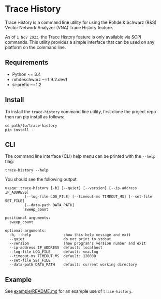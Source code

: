 # Trace History

Trace History is a command line utility for using the Rohde & Schwarz (R&S) Vector Network Analyzer (VNA) Trace History feature.

As of `1 Nov 2023`, the Trace History feature is only available via SCPI commands. This utility provides a simple interface that can be used on any platform on the command line.

## Requirements

-   Python       ~= 3.4
-   rohdeschwarz ~=1.9.2.dev1
-   si-prefix    ~=1.2

## Install

To install the `trace-history` command line utility, first clone the project repo then run pip install as follows:

```shell
cd path/to/trace-history
pip install .
```

## CLI

The command line interface (CLI) help menu can be printed with the `--help` flag:

`trace-history --help`

You should see the following output:

```comment
usage: trace-history [-h] [--quiet] [--version] [--ip-address IP_ADDRESS]
         [--log-file LOG_FILE] [--timeout-ms TIMEOUT_MS] [--set-file SET_FILE]
         [--data-path DATA_PATH]
         sweep_count

positional arguments:
  sweep_count

optional arguments:
  -h, --help               show this help message and exit
  --quiet                  do not print to stdout
  --version                show program's version number and exit
  --ip-address IP_ADDRESS  default: localhost
  --log-file LOG_FILE      default: vna.log
  --timeout-ms TIMEOUT_MS  default: 120000
  --set-file SET_FILE
  --data-path DATA_PATH    default: current working directory
```

## Example

See [example/README.md](./example/README.md) for an example use of `trace-history`.
